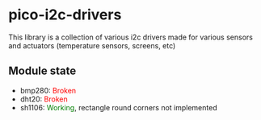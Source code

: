 # pico-i2c-drivers
This library is a collection of various i2c drivers made for various sensors and actuators (temperature sensors, screens, etc)

## Module state
- bmp280: <span style="color:red">Broken</span>
- dht20: <span style="color:red">Broken</span>
- sh1106: <span style="color:green">Working</span>, rectangle round corners not implemented
